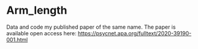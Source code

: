 # Arm_length
Data and code my published paper of the same name. The paper is available open access here: https://psycnet.apa.org/fulltext/2020-39190-001.html

